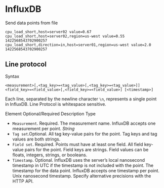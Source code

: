 # InfluxDB

Send data points from file

```
cpu_load_short,host=server02 value=0.67
cpu_load_short,host=server02,region=us-west value=0.55 1422568543702900257
cpu_load_short,direction=in,host=server01,region=us-west value=2.0 1422568543702900257
```

## Line protocol

Syntax

```
<measurement>[,<tag_key>=<tag_value>[,<tag_key>=<tag_value>]] <field_key>=<field_value>[,<field_key>=<field_value>] [<timestamp>]
```

Each line, separated by the newline character `\n`, represents a single point in InfluxDB. Line Protocol is whitespace sensitive.

Element	Optional/Required	Description	Type
* `Measurement`. Required. The measurement name. InfluxDB accepts one measurement per point.	*String*
* `Tag set`.Optional.	All tag key-value pairs for the point.	Tag keys and tag values are both strings.
* `Field set`. Required. Points must have at least one field.	All field key-value pairs for the point.	Field keys are strings. Field values can be floats, integers, strings, or booleans.
* `Timestamp`. Optional. InfluxDB uses the server’s local nanosecond timestamp in UTC if the timestamp is not included with the point.	The timestamp for the data point. InfluxDB accepts one timestamp per point.	Unix nanosecond timestamp. Specify alternative precisions with the HTTP API.
